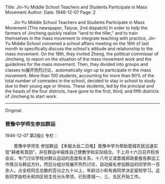 Title: Jin-Yu Middle School Teachers and Students Participate in Mass Movement
Author:
Date: 1946-12-07
Page: 2

　　Jin-Yu Middle School Teachers and Students
    Participate in Mass Movement
    [This newspaper, Taiyue, 2nd dispatch] In order to help the farmers of Jincheng quickly realize "land to the tiller," and to train themselves in the mass movement to integrate teaching with practice, Jin-Yu Middle School convened a school affairs meeting on the 16th of last month to specifically discuss the school's attitude and relationship to the mass movement. On the 18th, they invited Zheng, the political commissar of Jincheng, to report on the situation of the mass movement work and the guidelines for the mass movement. Then, they divided into groups and classes to展开热烈讨论，automatically sign up to participate in the mass movement. More than 100 students, accounting for more than 90% of the total number of comrades in the school, decided to stay in school to study due to their young age or illness. These students, led by the principal and the heads of the four districts, have gone to the first, third, and fifth districts of Jincheng to start work.



<hr /> 

Original: 


### 晋豫中学师生参加群运

1946-12-07
第2版()
专栏：

　　晋豫中学师生
    参加群运
    【本报太岳二日电】晋豫中学为帮助晋城农民迅速实现“耕者有其田”，并在群运中锻炼自己使教学和实际结合。于上月十六日召开校务会议，专门讨论学校对群众运动的态度和关系，十八号又请晋城郑政委报告群运工作情况与群运方针。然后分组分班展开热烈讨论，自动报名参加群运的同学共一百余人，占全校同志总数的百分之九十以上，年龄过小和有病同学决定留校学习。这些同学由校长和四区班主任分头带领，已到晋城一、三、五区开始工作。
